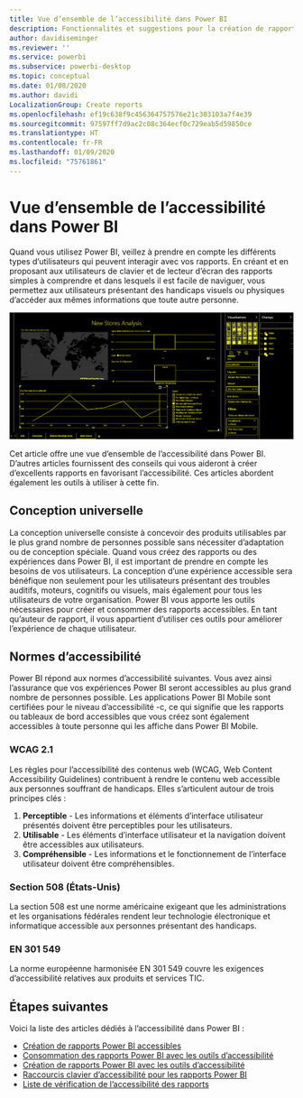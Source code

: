 ```yaml
---
title: Vue d’ensemble de l’accessibilité dans Power BI
description: Fonctionnalités et suggestions pour la création de rapports Power BI Desktop accessibles
author: davidiseminger
ms.reviewer: ''
ms.service: powerbi
ms.subservice: powerbi-desktop
ms.topic: conceptual
ms.date: 01/08/2020
ms.author: davidi
LocalizationGroup: Create reports
ms.openlocfilehash: ef19c638f9c456364757576e21c303103a7f4e39
ms.sourcegitcommit: 97597ff7d9ac2c08c364ecf0c729eab5d59850ce
ms.translationtype: HT
ms.contentlocale: fr-FR
ms.lasthandoff: 01/09/2020
ms.locfileid: "75761861"
---
```

# <a name="overview-of-accessibility-in-power-bi"></a>Vue d’ensemble de l’accessibilité dans Power BI
Quand vous utilisez Power BI, veillez à prendre en compte les différents types d’utilisateurs qui peuvent interagir avec vos rapports. En créant et en proposant aux utilisateurs de clavier et de lecteur d’écran des rapports simples à comprendre et dans lesquels il est facile de naviguer, vous permettez aux utilisateurs présentant des handicaps visuels ou physiques d’accéder aux mêmes informations que toute autre personne.

![Paramètres Windows de contraste élevé](media/desktop-accessibility/accessibility-05b.png)

Cet article offre une vue d’ensemble de l’accessibilité dans Power BI. D’autres articles fournissent des conseils qui vous aideront à créer d’excellents rapports en favorisant l’accessibilité. Ces articles abordent également les outils à utiliser à cette fin.

## <a name="universal-design"></a>Conception universelle

La conception universelle consiste à concevoir des produits utilisables par le plus grand nombre de personnes possible sans nécessiter d’adaptation ou de conception spéciale. Quand vous créez des rapports ou des expériences dans Power BI, il est important de prendre en compte les besoins de vos utilisateurs. La conception d’une expérience accessible sera bénéfique non seulement pour les utilisateurs présentant des troubles auditifs, moteurs, cognitifs ou visuels, mais également pour tous les utilisateurs de votre organisation. Power BI vous apporte les outils nécessaires pour créer et consommer des rapports accessibles. En tant qu’auteur de rapport, il vous appartient d’utiliser ces outils pour améliorer l’expérience de chaque utilisateur.


## <a name="accessibility-standards"></a>Normes d’accessibilité

Power BI répond aux normes d’accessibilité suivantes. Vous avez ainsi l’assurance que vos expériences Power BI seront accessibles au plus grand nombre de personnes possible. Les applications Power BI Mobile sont certifiées pour le niveau d’accessibilité -c, ce qui signifie que les rapports ou tableaux de bord accessibles que vous créez sont également accessibles à toute personne qui les affiche dans Power BI Mobile. 

### <a name="wcag-21"></a>WCAG 2.1
Les règles pour l’accessibilité des contenus web (WCAG, Web Content Accessibility Guidelines) contribuent à rendre le contenu web accessible aux personnes souffrant de handicaps. Elles s’articulent autour de trois principes clés :

1. **Perceptible** - Les informations et éléments d’interface utilisateur présentés doivent être perceptibles pour les utilisateurs.
2. **Utilisable** - Les éléments d’interface utilisateur et la navigation doivent être accessibles aux utilisateurs.
3. **Compréhensible** - Les informations et le fonctionnement de l’interface utilisateur doivent être compréhensibles.

### <a name="us-section-508"></a>Section 508 (États-Unis)

La section 508 est une norme américaine exigeant que les administrations et les organisations fédérales rendent leur technologie électronique et informatique accessible aux personnes présentant des handicaps.

### <a name="en-301-549"></a>EN 301 549
La norme européenne harmonisée EN 301 549 couvre les exigences d’accessibilité relatives aux produits et services TIC.  



## <a name="next-steps"></a>Étapes suivantes

Voici la liste des articles dédiés à l’accessibilité dans Power BI :

* [Création de rapports Power BI accessibles](desktop-accessibility-creating-reports.md) 
* [Consommation des rapports Power BI avec les outils d’accessibilité](desktop-accessibility-consuming-tools.md)
* [Création de rapports Power BI avec les outils d’accessibilité](desktop-accessibility-creating-tools.md)
* [Raccourcis clavier d’accessibilité pour les rapports Power BI](desktop-accessibility-keyboard-shortcuts.md)
* [Liste de vérification de l’accessibilité des rapports](desktop-accessibility-creating-reports.md#report-accessibility-checklist)


